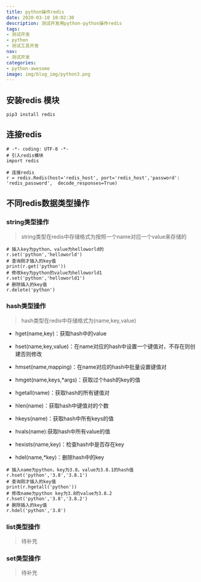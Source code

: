 ```yaml
---
title: python操作redis
date: 2020-03-10 10:02:30
description: 测试开发用python-python操作redis
tags:
- 测试开发
- python
- 测试工具开发
nav:
- 测试开发
categories:
- python-awesome
image: img/blog_img/python3.png
---
```

## 安装redis 模块
```
pip3 install redis
```
## 连接redis
```
# -*- coding: UTF-8 -*-
# 引入redis模块
import redis

# 连接redis
r = redis.Redis(host='redis_host', port='redis_host','password': 'redis_password',  decode_responses=True)  

```
## 不同redis数据类型操作
### string类型操作
> string类型在redis中存储格式为按照一个name对应一个value来存储的
```
# 插入key为python，value为helloworld的
r.set('python','helloworld')
# 查询刚才插入的key值
print(r.get('python'))
# 修改key为python的value为helloworld1
r.set('python','helloworld1')
# 删除插入的key值
r.delete('python')
```
### hash类型操作
> hash类型在redis中存储格式为(name,key,value)

- hget(name,key)：获取hash中的value
- hset(name,key,value)：在name对应的hash中设置一个键值对，不存在则创建否则修改
- hmset(name,mapping)：在name对应的hash中批量设置键值对
- hmget(name,keys,*args)：获取过个hash的key的值

- hgetall(name)：获取hash的所有键值对

- hlen(name)：获取hash中键值对的个数

- hkeys(name)：获取hash中所有keys的值

- hvals(name):获取hash中所有value的值

- hexists(name,key)：检查hash中是否存在key

- hdel(name,*key)：删除hash中的key
  
```
# 插入name为python，key为3.8，value为3.8.1的hash值
r.hset('python','3.8','3.8.1')
# 查询刚才插入的key值
print(r.hgetall('python'))
# 修改name为python key为3.8的value为3.8.2
r.hset('python','3.8','3.8.2')
# 删除插入的key值
r.hdel('python','3.8')
```
### list类型操作
> 待补充
### set类型操作
> 待补充
